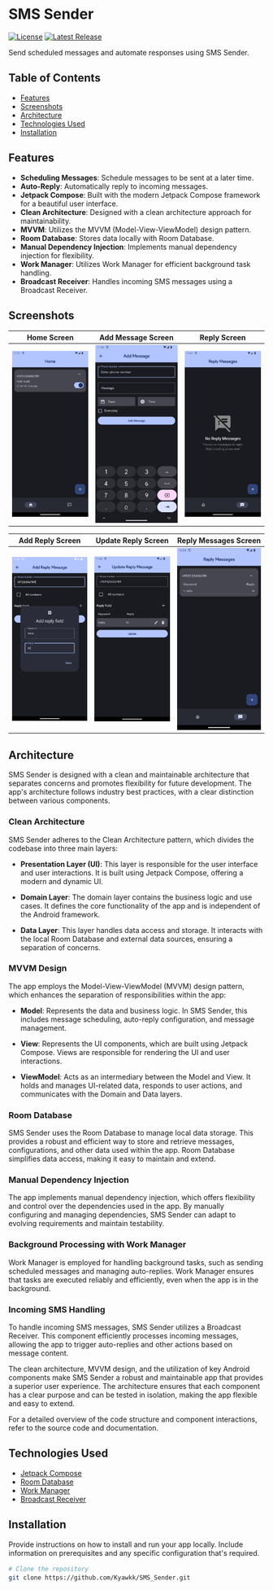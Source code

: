 # SMS Sender

[![License](https://img.shields.io/badge/License-MIT-blue.svg)](LICENSE)
[![Latest Release](https://img.shields.io/badge/Release-v1.0.0-green.svg)](https://github.com/YourUsername/SMS-Sender/releases)

Send scheduled messages and automate responses using SMS Sender.

## Table of Contents

- [Features](#features)
- [Screenshots](#screenshots)
- [Architecture](#architecture)
- [Technologies Used](#technologies-used)
- [Installation](#installation)

## Features

- **Scheduling Messages**: Schedule messages to be sent at a later time.
- **Auto-Reply**: Automatically reply to incoming messages.
- **Jetpack Compose**: Built with the modern Jetpack Compose framework for a beautiful user interface.
- **Clean Architecture**: Designed with a clean architecture approach for maintainability.
- **MVVM**: Utilizes the MVVM (Model-View-ViewModel) design pattern.
- **Room Database**: Stores data locally with Room Database.
- **Manual Dependency Injection**: Implements manual dependency injection for flexibility.
- **Work Manager**: Utilizes Work Manager for efficient background task handling.
- **Broadcast Receiver**: Handles incoming SMS messages using a Broadcast Receiver.

## Screenshots

| Home Screen                                                                             | Add Message Screen                                                                           | Reply Screen                                                                            |
|-----------------------------------------------------------------------------------------|-----------------------------------------------------------------------------------------|---------------------------------------------------------------------------------------------|
| ![one](https://raw.githubusercontent.com/Kyawkk/SMS_Sender/master/screenshoots/home_screen.png)   | ![two](https://raw.githubusercontent.com/Kyawkk/SMS_Sender/master/screenshoots/add_message_screen.png)  | ![three](https://raw.githubusercontent.com/Kyawkk/SMS_Sender/master/screenshoots/reply_screen.png)   |

| Add Reply Screen                                                                            | Update Reply Screen                                                                                | Reply Messages Screen                                                                         |
|-----------------------------------------------------------------------------------------|-----------------------------------------------------------------------------------------|---------------------------------------------------------------------------------------|
| ![four](https://raw.githubusercontent.com/Kyawkk/SMS_Sender/master/screenshoots/add_reply_screen.png) | ![five](https://raw.githubusercontent.com/Kyawkk/SMS_Sender/master/screenshoots/update_reply_screen.png) | ![six](https://raw.githubusercontent.com/Kyawkk/SMS_Sender/master/screenshoots/reply_message_screen.png)

## Architecture

SMS Sender is designed with a clean and maintainable architecture that separates concerns and promotes flexibility for future development. The app's architecture follows industry best practices, with a clear distinction between various components.

### Clean Architecture

SMS Sender adheres to the Clean Architecture pattern, which divides the codebase into three main layers:

- **Presentation Layer (UI)**: This layer is responsible for the user interface and user interactions. It is built using Jetpack Compose, offering a modern and dynamic UI.

- **Domain Layer**: The domain layer contains the business logic and use cases. It defines the core functionality of the app and is independent of the Android framework.

- **Data Layer**: This layer handles data access and storage. It interacts with the local Room Database and external data sources, ensuring a separation of concerns.

### MVVM Design

The app employs the Model-View-ViewModel (MVVM) design pattern, which enhances the separation of responsibilities within the app:

- **Model**: Represents the data and business logic. In SMS Sender, this includes message scheduling, auto-reply configuration, and message management.

- **View**: Represents the UI components, which are built using Jetpack Compose. Views are responsible for rendering the UI and user interactions.

- **ViewModel**: Acts as an intermediary between the Model and View. It holds and manages UI-related data, responds to user actions, and communicates with the Domain and Data layers.

### Room Database

SMS Sender uses the Room Database to manage local data storage. This provides a robust and efficient way to store and retrieve messages, configurations, and other data used within the app. Room Database simplifies data access, making it easy to maintain and extend.

### Manual Dependency Injection

The app implements manual dependency injection, which offers flexibility and control over the dependencies used in the app. By manually configuring and managing dependencies, SMS Sender can adapt to evolving requirements and maintain testability.

### Background Processing with Work Manager

Work Manager is employed for handling background tasks, such as sending scheduled messages and managing auto-replies. Work Manager ensures that tasks are executed reliably and efficiently, even when the app is in the background.

### Incoming SMS Handling

To handle incoming SMS messages, SMS Sender utilizes a Broadcast Receiver. This component efficiently processes incoming messages, allowing the app to trigger auto-replies and other actions based on message content.

The clean architecture, MVVM design, and the utilization of key Android components make SMS Sender a robust and maintainable app that provides a superior user experience. The architecture ensures that each component has a clear purpose and can be tested in isolation, making the app flexible and easy to extend.

For a detailed overview of the code structure and component interactions, refer to the source code and documentation.


## Technologies Used

- [Jetpack Compose](https://developer.android.com/jetpack/compose)
- [Room Database](https://developer.android.com/training/data-storage/room)
- [Work Manager](https://developer.android.com/topic/libraries/architecture/workmanager)
- [Broadcast Receiver](https://developer.android.com/guide/components/broadcasts)

## Installation

Provide instructions on how to install and run your app locally. Include information on prerequisites and any specific configuration that's required.

```bash
# Clone the repository
git clone https://github.com/Kyawkk/SMS_Sender.git
